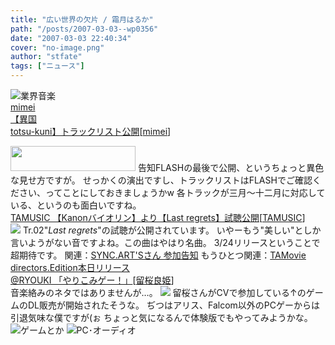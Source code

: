 ```yaml
---
title: "広い世界の欠片 / 霜月はるか"
path: "/posts/2007-03-03--wp0356"
date: "2007-03-03 22:40:34"
cover: "no-image.png"
author: "stfate"
tags: ["ニュース"]
---
```


<style type="text/css">
<!--
p {white-space: pre-wrap};
-->
</style>

<span class="category"><img src="http://stfate.net/img/category1.jpg" alt="業界音楽"></span>
<a class="topics" href="http://hzwaltz.com/" target="_blank">mimei 【異国 totsu-kuni】トラックリスト公開</a><span class="junre">[<a href="http://hzwaltz.com/" target="_blank">mimei</a>]</span>
<div class="news"><a href="http://hzwaltz.com/" target="_blank"><img src="http://stfate.net/img/mimei_kuni1.jpg" width="200" height="40" /></a>
告知FLASHの最後で公開、というちょっと異色な見せ方ですが。
せっかくの演出ですし、トラックリストはFLASHでご確認ください、ってことにしておきましょうかw
各トラックが三月～十二月に対応している、というのも面白いですね。</div>
<a class="topics" href="http://tam3.name/" target="_blank">TAMUSIC 【Kanonバイオリン】より【Last regrets】試聴公開</a><span class="junre">[<a href="http://tam3.name/" target="_blank">TAMUSIC</a>]</span>
<div class="news"><a href="http://tam3.name/TAM3-0012.html" target="_blank"><img src="http://tam3.name/img/TAM3-0012_banner_200-40_01.jpg"></a>
Tr.02"<em>Last regrets</em>"の試聴が公開されています。
いやーもう"美しい"としか言いようがない音ですよね。この曲はやはり名曲。
3/24リリースということで超期待です。
関連：<a href="http://www002.upp.so-net.ne.jp/hiroki-i/" target="_blank">SYNC.ART'Sさん 参加告知</a>
もうひとつ関連：<a href="http://shop.melonbooks.co.jp/tsuhan/system/index.php?RATED=18&SPECIAL=sp_tamovie&ITEM_ID=&MAKER_FULL=&ADD_CART=" target="_blank">TAMovie directors.Edition本日リリース</a></div>
<a class="topics" href="http://ryouki.net/" target="_blank">@RYOUKI 「やりこみゲー！」</a><span class="junre">[<a href="http://ryouki.net/" target="_blank">留桜良姫</a>]</span>
<div class="news">音楽絡みのネタではありませんが…。
<a href="http://inutoneko.jp/" target="_blank"><img src="http://inutoneko.jp/bana/bana.jpg"></a>
留桜さんがCVで参加している↑のゲームのDL販売が開始されたそうな。
ぢつはアリス、Falcom以外のPCゲーからは引退気味な僕ですが(ぉ
ちょっと気になるんで体験版でもやってみようかな。</div>
<span class="category"><img src="http://stfate.net/img/category2.jpg" alt="ゲームとか"></span>
<span class="category"><img src="http://stfate.net/img/category3.jpg" alt="PC･オーディオ"></span>

